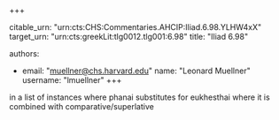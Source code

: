 +++


citable_urn: "urn:cts:CHS:Commentaries.AHCIP:Iliad.6.98.YLHW4xX"
target_urn: "urn:cts:greekLit:tlg0012.tlg001:6.98"
title: "Iliad 6.98"

authors:
- email: "muellner@chs.harvard.edu"
  name: "Leonard Muellner"
  username: "lmuellner"
+++

<p>in a list of instances where phanai substitutes for eukhesthai where it is combined with comparative/superlative</p>